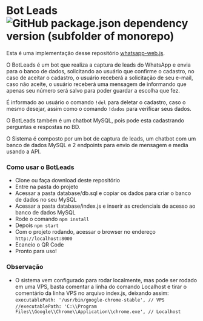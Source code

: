# Bot Leads <img alt="GitHub package.json dependency version (subfolder of monorepo)" src="https://img.shields.io/github/package-json/dependency-version/rtenorioh/BotLeads/whatsapp-web.js">

Esta é uma implementação desse repositório <a href="https://github.com/pedroslopez/whatsapp-web.js">whatsapp-web.js</a>.

O BotLeads é um bot que realiza a captura de leads do WhatsApp e envia para o banco de dados, solicitando ao usuário que confirme o cadastro, no caso de aceitar o cadastro, o usuário receberá a solicitação de seu e-mail, caso não aceite, o usuário receberá uma mensagem de informando que apenas seu número será salvo para poder guardar a escolha que fez.

É informado ao usuário o comando ```!del``` para deletar o cadastro, caso o mesmo desejar, assim como o comando ```!dados``` para verificar seus dados.

O BotLeads também é um chatbot MySQL, pois pode esta cadastrando perguntas e respostas no BD.

O Sistema é composto por um bot de captura de leads, um chatbot com um banco de dados MySQL e 2 endpoints para envio de mensagem e media usando a API.

### Como usar o BotLeads

- Clone ou faça download deste repositório
- Entre na pasta do projeto
- Acessar a pasta database/db.sql e copiar os dados para criar o banco de dados no seu MySQL
- Acessar a pasta database/index.js e inserir as credenciais de acesso ao banco de dados MySQL
- Rode o comando `npm install`
- Depois `npm start`
- Com o projeto rodando, acessar o browser no endereço `http://localhost:8000`
- Ecaneio o QR Code
- Pronto para uso! 

### Observação
- O sistema vem configurado para rodar localmente, mas pode ser rodado em uma VPS, basta comentar a linha do comando Localhost e tirar o comentário da linha VPS no arquivo index.js, deixando assim:
```executablePath: '/usr/bin/google-chrome-stable', // VPS```
```//executablePath: 'C:\\Program Files\\Google\\Chrome\\Application\\chrome.exe', // Localhost```